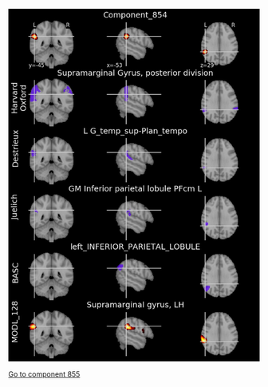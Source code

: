 


![854](preliminary/854.jpg "Component 854")

[Go to component 855](https://parietal-inria.github.io/MODL_atlas/1024/855 "Component 855")